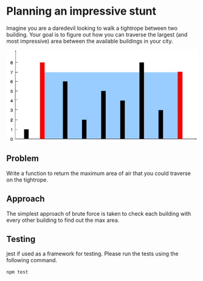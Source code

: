 # Planning an impressive stunt

Imagine you are a daredevil looking to walk a tightrope between two building. Your goal is to figure out how you can traverse the largest (and most impressive) area between the available buildings in your city.

![alt text](static/image.png)

## Problem
Write a function to return the maximum area of air that you could traverse on the tightrope.

## Approach
The simplest approach of brute force is taken to check each building with every other building to find out the max area.

## Testing
jest if used as a framework for testing. Please run the tests using the following command.

```
npm test
```